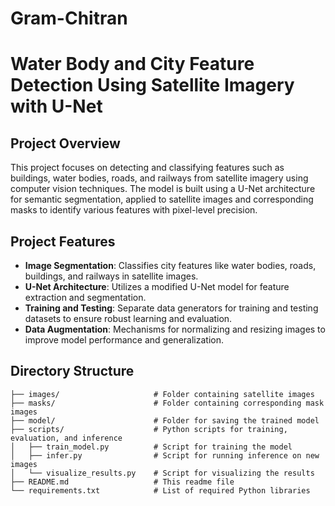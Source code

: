 # Gram-Chitran

# Water Body and City Feature Detection Using Satellite Imagery with U-Net

## Project Overview

This project focuses on detecting and classifying features such as buildings, water bodies, roads, and railways from satellite imagery using computer vision techniques. The model is built using a U-Net architecture for semantic segmentation, applied to satellite images and corresponding masks to identify various features with pixel-level precision.

## Project Features

- **Image Segmentation**: Classifies city features like water bodies, roads, buildings, and railways in satellite images.
- **U-Net Architecture**: Utilizes a modified U-Net model for feature extraction and segmentation.
- **Training and Testing**: Separate data generators for training and testing datasets to ensure robust learning and evaluation.
- **Data Augmentation**: Mechanisms for normalizing and resizing images to improve model performance and generalization.

## Directory Structure

```plaintext
├── images/                     # Folder containing satellite images
├── masks/                      # Folder containing corresponding mask images
├── model/                      # Folder for saving the trained model
├── scripts/                    # Python scripts for training, evaluation, and inference
│   ├── train_model.py          # Script for training the model
│   ├── infer.py                # Script for running inference on new images
│   └── visualize_results.py    # Script for visualizing the results
├── README.md                   # This readme file
└── requirements.txt            # List of required Python libraries
